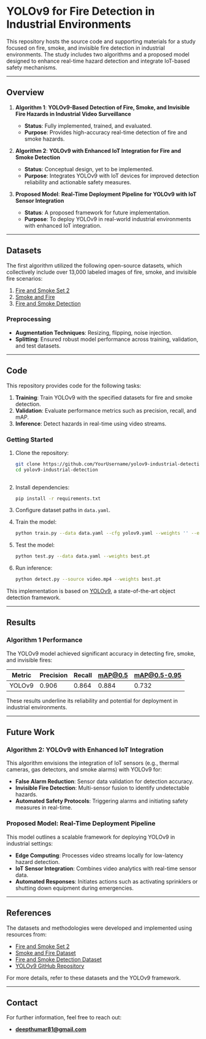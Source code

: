 # YOLOv9 for Fire Detection in Industrial Environments  

This repository hosts the source code and supporting materials for a study focused on fire, smoke, and invisible fire detection in industrial environments. The study includes two algorithms and a proposed model designed to enhance real-time hazard detection and integrate IoT-based safety mechanisms.

---

## Overview  

1. **Algorithm 1**: **YOLOv9-Based Detection of Fire, Smoke, and Invisible Fire Hazards in Industrial Video Surveillance**  
   - **Status**: Fully implemented, trained, and evaluated.  
   - **Purpose**: Provides high-accuracy real-time detection of fire and smoke hazards.  

2. **Algorithm 2**: **YOLOv9 with Enhanced IoT Integration for Fire and Smoke Detection**  
   - **Status**: Conceptual design, yet to be implemented.  
   - **Purpose**: Integrates YOLOv9 with IoT devices for improved detection reliability and actionable safety measures.  

3. **Proposed Model**: **Real-Time Deployment Pipeline for YOLOv9 with IoT Sensor Integration**  
   - **Status**: A proposed framework for future implementation.  
   - **Purpose**: To deploy YOLOv9 in real-world industrial environments with enhanced IoT integration.

---

## Datasets  

The first algorithm utilized the following open-source datasets, which collectively include over 13,000 labeled images of fire, smoke, and invisible fire scenarios:  

1. [Fire and Smoke Set 2](https://universe.roboflow.com/dworf-nekitaec-0rxxs/set-2-rlbmu)  
2. [Smoke and Fire](https://universe.roboflow.com/detection-e83li/smokeandfire)  
3. [Fire and Smoke Detection](https://universe.roboflow.com/fire-detector-cqdzi/fire-and-smoke-b5lli/dataset/1)  

### Preprocessing  
- **Augmentation Techniques**: Resizing, flipping, noise injection.  
- **Splitting**: Ensured robust model performance across training, validation, and test datasets.  

---

## Code  

This repository provides code for the following tasks:  

1. **Training**: Train YOLOv9 with the specified datasets for fire and smoke detection.  
2. **Validation**: Evaluate performance metrics such as precision, recall, and mAP.  
3. **Inference**: Detect hazards in real-time using video streams.  

### Getting Started  

1. Clone the repository:  
   ```bash
   git clone https://github.com/YourUsername/yolov9-industrial-detection
   cd yolov9-industrial-detection
 

2. Install dependencies:  
   ```bash
   pip install -r requirements.txt
   ```  

3. Configure dataset paths in `data.yaml`.  

4. Train the model:  
   ```bash
   python train.py --data data.yaml --cfg yolov9.yaml --weights '' --epochs 250
   ```  

5. Test the model:  
   ```bash
   python test.py --data data.yaml --weights best.pt
   ```  

6. Run inference:  
   ```bash
   python detect.py --source video.mp4 --weights best.pt
   ```  

This implementation is based on [YOLOv9](https://github.com/WongKinYiu/yolov9), a state-of-the-art object detection framework.

---

## Results  

### Algorithm 1 Performance  
The YOLOv9 model achieved significant accuracy in detecting fire, smoke, and invisible fires:  

| Metric      | Precision | Recall | mAP@0.5 | mAP@0.5-0.95 |  
|-------------|-----------|--------|---------|--------------|  
| YOLOv9      | 0.906     | 0.864  | 0.884   | 0.732        |  

These results underline its reliability and potential for deployment in industrial environments.  

---

## Future Work  

### Algorithm 2: YOLOv9 with Enhanced IoT Integration  
This algorithm envisions the integration of IoT sensors (e.g., thermal cameras, gas detectors, and smoke alarms) with YOLOv9 for:  
- **False Alarm Reduction**: Sensor data validation for detection accuracy.  
- **Invisible Fire Detection**: Multi-sensor fusion to identify undetectable hazards.  
- **Automated Safety Protocols**: Triggering alarms and initiating safety measures in real-time.  

### Proposed Model: Real-Time Deployment Pipeline  
This model outlines a scalable framework for deploying YOLOv9 in industrial settings:  
- **Edge Computing**: Processes video streams locally for low-latency hazard detection.  
- **IoT Sensor Integration**: Combines video analytics with real-time sensor data.  
- **Automated Responses**: Initiates actions such as activating sprinklers or shutting down equipment during emergencies.  

---

## References  

The datasets and methodologies were developed and implemented using resources from:  
- [Fire and Smoke Set 2](https://universe.roboflow.com/dworf-nekitaec-0rxxs/set-2-rlbmu)  
- [Smoke and Fire Dataset](https://universe.roboflow.com/detection-e83li/smokeandfire)  
- [Fire and Smoke Detection Dataset](https://universe.roboflow.com/fire-detector-cqdzi/fire-and-smoke-b5lli/dataset/1)  
- [YOLOv9 GitHub Repository](https://github.com/WongKinYiu/yolov9)  

For more details, refer to these datasets and the YOLOv9 framework.

---

## Contact  

For further information, feel free to reach out:  
- **deepthumar81@gmail.com**  
